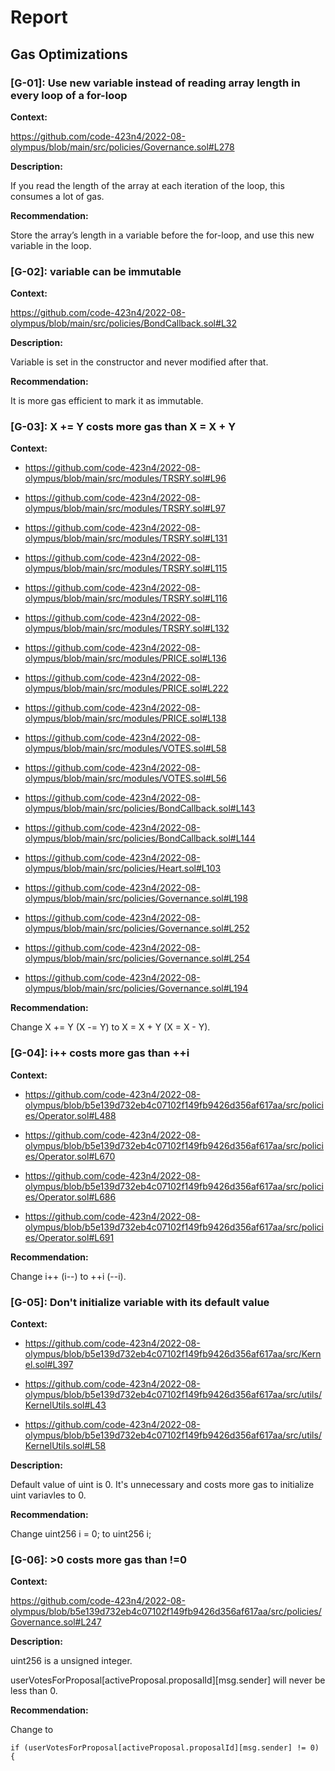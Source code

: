 # Report
## Gas Optimizations ##

### [G-01]: Use new variable instead of reading array length in every loop of a for-loop ###
**Context:**

https://github.com/code-423n4/2022-08-olympus/blob/main/src/policies/Governance.sol#L278


**Description:**

If you read the length of the array at each iteration of the loop, this consumes a lot of gas.


**Recommendation:**

Store the array’s length in a variable before the for-loop, and use this new variable in the loop.


### [G-02]: variable can be immutable ### 
**Context:**

https://github.com/code-423n4/2022-08-olympus/blob/main/src/policies/BondCallback.sol#L32


**Description:**

Variable is set in the constructor and never modified after that.

**Recommendation:**

It is more gas efficient to mark it as immutable.


### [G-03]: X += Y costs more gas than X = X + Y ###
**Context:** 

+ https://github.com/code-423n4/2022-08-olympus/blob/main/src/modules/TRSRY.sol#L96

+ https://github.com/code-423n4/2022-08-olympus/blob/main/src/modules/TRSRY.sol#L97
  
+ https://github.com/code-423n4/2022-08-olympus/blob/main/src/modules/TRSRY.sol#L131
  
+ https://github.com/code-423n4/2022-08-olympus/blob/main/src/modules/TRSRY.sol#L115
  
+ https://github.com/code-423n4/2022-08-olympus/blob/main/src/modules/TRSRY.sol#L116
  
+ https://github.com/code-423n4/2022-08-olympus/blob/main/src/modules/TRSRY.sol#L132
  
+ https://github.com/code-423n4/2022-08-olympus/blob/main/src/modules/PRICE.sol#L136
  
+ https://github.com/code-423n4/2022-08-olympus/blob/main/src/modules/PRICE.sol#L222
  
+ https://github.com/code-423n4/2022-08-olympus/blob/main/src/modules/PRICE.sol#L138
  
+ https://github.com/code-423n4/2022-08-olympus/blob/main/src/modules/VOTES.sol#L58
  
+ https://github.com/code-423n4/2022-08-olympus/blob/main/src/modules/VOTES.sol#L56
  
+ https://github.com/code-423n4/2022-08-olympus/blob/main/src/policies/BondCallback.sol#L143
  
+ https://github.com/code-423n4/2022-08-olympus/blob/main/src/policies/BondCallback.sol#L144
  
+ https://github.com/code-423n4/2022-08-olympus/blob/main/src/policies/Heart.sol#L103
  
+ https://github.com/code-423n4/2022-08-olympus/blob/main/src/policies/Governance.sol#L198
  
+ https://github.com/code-423n4/2022-08-olympus/blob/main/src/policies/Governance.sol#L252

+ https://github.com/code-423n4/2022-08-olympus/blob/main/src/policies/Governance.sol#L254
  
+ https://github.com/code-423n4/2022-08-olympus/blob/main/src/policies/Governance.sol#L194

**Recommendation:**

Change X += Y (X -= Y) to X = X + Y (X = X - Y).


### [G-04]: i++ costs more gas than ++i ###
**Context:** 

+ https://github.com/code-423n4/2022-08-olympus/blob/b5e139d732eb4c07102f149fb9426d356af617aa/src/policies/Operator.sol#L488

+ https://github.com/code-423n4/2022-08-olympus/blob/b5e139d732eb4c07102f149fb9426d356af617aa/src/policies/Operator.sol#L670

+ https://github.com/code-423n4/2022-08-olympus/blob/b5e139d732eb4c07102f149fb9426d356af617aa/src/policies/Operator.sol#L686

+ https://github.com/code-423n4/2022-08-olympus/blob/b5e139d732eb4c07102f149fb9426d356af617aa/src/policies/Operator.sol#L691


**Recommendation:**

Change i++ (i--) to ++i (--i).

### [G-05]: Don't initialize variable with its default value ###
**Context:** 

+ https://github.com/code-423n4/2022-08-olympus/blob/b5e139d732eb4c07102f149fb9426d356af617aa/src/Kernel.sol#L397

+ https://github.com/code-423n4/2022-08-olympus/blob/b5e139d732eb4c07102f149fb9426d356af617aa/src/utils/KernelUtils.sol#L43

+ https://github.com/code-423n4/2022-08-olympus/blob/b5e139d732eb4c07102f149fb9426d356af617aa/src/utils/KernelUtils.sol#L58

**Description:**

Default value of uint is 0. It's unnecessary and costs more gas to initialize uint variavles to 0.

**Recommendation:**

Change uint256 i = 0; to uint256 i;


### [G-06]: >0 costs more gas than !=0 ###
**Context:** 

https://github.com/code-423n4/2022-08-olympus/blob/b5e139d732eb4c07102f149fb9426d356af617aa/src/policies/Governance.sol#L247

**Description:**

uint256 is a unsigned integer. 

userVotesForProposal[activeProposal.proposalId][msg.sender] will never be less than 0.

**Recommendation:**

Change to 
```
if (userVotesForProposal[activeProposal.proposalId][msg.sender] != 0) {
```